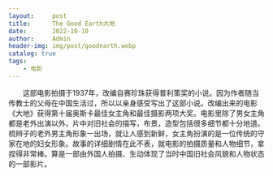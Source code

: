 ```yaml
---
layout:     post
title:      The Good Earth大地
date:       2022-10-10
author:     Admin
header-img: img/post/goodearth.webp
catalog: true
tags:
    - 电影
---
```

&emsp;&emsp;这部电影拍摄于1937年，改编自赛珍珠获得普利策奖的小说。因为作者随当传教士的父母在中国生活过，所以以亲身感受写出了这部小说。改编出来的电影《大地》获得第十届奥斯卡最佳女主角和最佳摄影两项大奖。电影里除了男女主角都是老外出演以外，片中对旧社会的描写，布景，造型包括很多细节都十分地道。梳辫子的老外男主角形象一出场，就让人感到新鲜，女主角扮演的是一位传统的守家在地的妇女形象。故事的详细剧情在此不表，就电影的拍摄质量和人物细节，拿捏得非常棒。算是一部由外国人拍摄、生动体现了当时中国旧社会风貌和人物状态的一部影片。